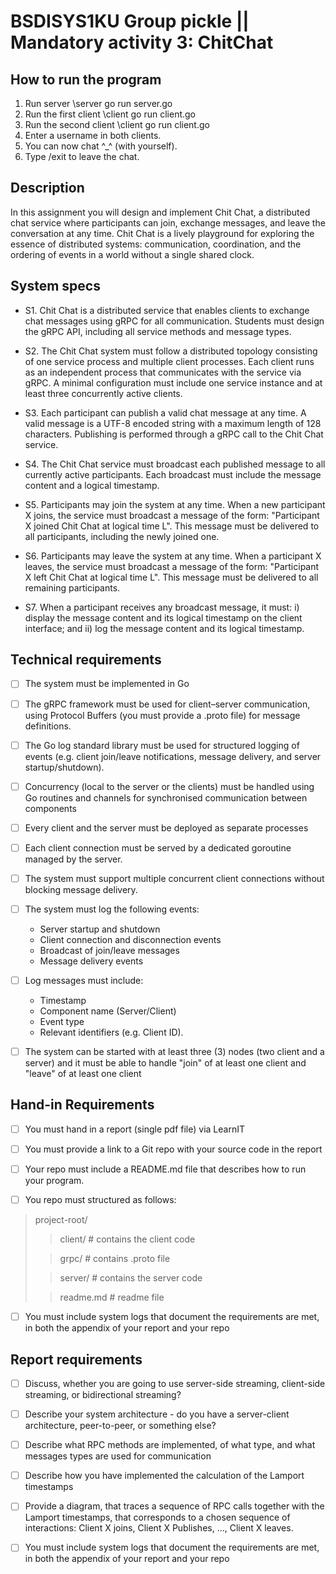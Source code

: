 # BSDISYS1KU Group pickle || Mandatory activity 3: ChitChat
## How to run the program
1. Run server \server go run server.go
2. Run the first client \client go run client.go
3. Run the second client \client go run client.go
4. Enter a username in both clients.
5. You can now chat ^_^ (with yourself).
6. Type /exit to leave the chat.

## Description
In this assignment you will design and implement Chit Chat, a distributed chat service where participants can join, exchange messages, and leave the conversation at any time. Chit Chat is a lively playground for exploring the essence of distributed systems: communication, coordination, and the ordering of events in a world without a single shared clock.


## System specs
- S1. Chit Chat is a distributed service that enables clients to exchange chat messages using gRPC for all communication. Students must design the gRPC API, including all service methods and message types.

- S2. The Chit Chat system must follow a distributed topology consisting of one service process and multiple client processes. Each client runs as an independent process that communicates with the service via gRPC. A minimal configuration must include one service instance and at least three concurrently active clients.

- S3. Each participant can publish a valid chat message at any time. A valid message is a UTF-8 encoded string with a maximum length of 128 characters. Publishing is performed through a gRPC call to the Chit Chat service.

- S4. The Chit Chat service must broadcast each published message to all currently active participants. Each broadcast must include the message content and a logical timestamp.

- S5. Participants may join the system at any time.  When a new participant X joins, the service must broadcast a message of the form: "Participant X joined Chit Chat at logical time L". This message must be delivered to all participants, including the newly joined one.

- S6. Participants may leave the system at any time.  When a participant X leaves, the service must broadcast a message of the form: "Participant X left Chit Chat at logical time L". This message must be delivered to all remaining participants.

- S7. When a participant receives any broadcast message, it must: i) display the message content and its logical timestamp on the client interface; and ii) log the message content and its logical timestamp.


## Technical requirements
- [ ] The system must be implemented in Go

- [ ] The gRPC framework must be used for client–server communication, using Protocol Buffers (you must provide a .proto file) for message definitions.

- [ ] The Go log standard library must be used for structured logging of events (e.g. client join/leave notifications, message delivery, and server startup/shutdown).

- [ ] Concurrency (local to the server or the clients) must be handled using Go routines and channels for synchronised communication between components

- [ ] Every client and the server must be deployed as separate processes

- [ ] Each client connection must be served by a dedicated goroutine managed by the server.

- [ ] The system must support multiple concurrent client connections without blocking message delivery.

- [ ] The system must log the following events:
  * Server startup and shutdown
  * Client connection and disconnection events
  * Broadcast of join/leave messages
  * Message delivery events

- [ ] Log messages must include:
  * Timestamp
  * Component name (Server/Client)
  * Event type
  * Relevant identifiers (e.g. Client ID).

- [ ] The system can be started with at least three (3) nodes (two client and a server) and it must be able to handle "join" of at least one client and "leave" of at least one client


## Hand-in Requirements
- [ ] You must hand in a report (single pdf file) via LearnIT

- [ ] You must provide a link to a Git repo with your source code in the report

- [ ] Your repo must include a README.md file that describes how to run your program.

- [ ] You repo must structured as follows:
> project-root/
>> client/ # contains the client code
>
>> grpc/ # contains .proto file
>
>> server/ # contains the server code
>
>> readme.md  # readme file

- [ ] You must include system logs that document the requirements are met, in both the appendix of your report and your repo


## Report requirements
- [ ] Discuss, whether you are going to use server-side streaming, client-side streaming, or bidirectional streaming?

- [ ] Describe your system architecture - do you have a server-client architecture, peer-to-peer, or something else?

- [ ] Describe what RPC methods are implemented, of what type, and what messages types are used for communication

- [ ] Describe how you have implemented the calculation of the Lamport timestamps

- [ ] Provide a diagram, that traces a sequence of RPC calls together with the Lamport timestamps, that corresponds to a chosen sequence of interactions: Client X joins, Client X Publishes, ..., Client X leaves. 

- [ ] You must include system logs that document the requirements are met, in both the appendix of your report and your repo
